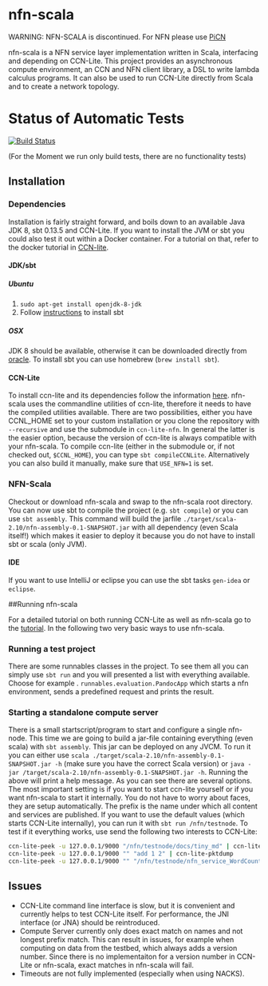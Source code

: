 # nfn-scala

WARNING: NFN-SCALA is discontinued. For NFN please use [PiCN](https://github.com/cn-uofbasel/PiCN) 


nfn-scala is a NFN service layer implementation written in Scala, interfacing and depending on CCN-Lite. 
This project provides an asynchronous compute environment, an CCN and NFN client library, a DSL to write lambda calculus programs. 
It can also be used to run CCN-Lite directly from Scala and to create a network topology.

# Status of Automatic Tests

[![Build Status](https://semaphoreci.com/api/v1/cn-unibas/nfn-scala/branches/master/badge.svg)](https://semaphoreci.com/cn-unibas/nfn-scala)

(For the Moment we run only build tests, there are no functionality tests)

## Installation

### Dependencies

Installation is fairly straight forward, and boils down to an available Java JDK 8, sbt 0.13.5 and CCN-Lite.
If you want to install the JVM or sbt you could also test it out within a Docker container.
For a tutorial on that, refer to the docker tutorial in [CCN-lite](https://github.com/cn-uofbasel/ccn-lite).

#### JDK/sbt

##### Ubuntu

1. `sudo apt-get install openjdk-8-jdk`
2. Follow [instructions](http://www.scala-sbt.org/0.13.5/docs/Getting-Started/Setup.html) to install sbt

##### OSX
JDK 8 should be available, otherwise it can be downloaded directly from [oracle](http://www.oracle.com/technetwork/java/javase/downloads/jdk7-downloads-1880260.html). 
To install sbt you can use homebrew (`brew install sbt`).

#### CCN-Lite

To install ccn-lite and its dependencies follow the information [here](https://github.com/cn-uofbasel/ccn-lite).
nfn-scala uses the commandline utilities of ccn-lite, therefore it needs to have the compiled utilities available.
There are two possibilities, either you have CCNL_HOME set to your custom installation or you clone the repository with `--recursive` and use the submodule in `ccn-lite-nfn`.
In general the latter is the easier option, because the version of ccn-lite is always compatible with your nfn-scala.
To compile ccn-lite (either in the submodule or, if not checked out, `$CCNL_HOME`), you can type `sbt compileCCNLite`.
Alternatively you can also build it manually, make sure that `USE_NFN=1` is set.

### NFN-Scala
Checkout or download nfn-scala and swap to the nfn-scala root directory. 
You can now use sbt to compile the project (e.g. `sbt compile`) or you can use `sbt assembly`.
This command will build the jarfile `./target/scala-2.10/nfn-assembly-0.1-SNAPSHOT.jar` with all dependency (even Scala itself!)
which makes it easier to deploy it because you do not have to install sbt or scala (only JVM).


#### IDE
If you want to use IntelliJ or eclipse you can use the sbt tasks `gen-idea` or `eclipse`.

##Running nfn-scala

For a detailed tutorial on both running CCN-Lite as well as nfn-scala go to the [tutorial](https://github.com/cn-uofbasel/ccn-lite/blob/master/tutorial/tutorial.md).
In the following two very basic ways to use nfn-scala.

### Running a test project
There are some runnables classes in the project. To see them all you can simply use `sbt run` and you will presented a list with everything available.
Choose for example . `runnables.evaluation.PandocApp` which starts a nfn environment, sends a predefined request and prints the result.

### Starting a standalone compute server
There is a small startscript/program to start and configure a single nfn-node.
This time we are going to build a jar-file containing everything (even scala) with `sbt assembly`. This jar can be deployed on any JVCM.
To run it you can either use `scala ./target/scala-2.10/nfn-assembly-0.1-SNAPSHOT.jar -h` (make sure you have the correct Scala version) or `java -jar /target/scala-2.10/nfn-assembly-0.1-SNAPSHOT.jar -h`.
Running the above will print a help message. As you can see there are several options. The most important setting is if you want to start ccn-lite yourself or if you want nfn-scala to start it internally.
You do not have to worry about faces, they are setup automatically.
The prefix is the name under which all content and services are published.
If you want to use the default values (which starts CCN-Lite internally), you can run it with `sbt run /nfn/testnode`.
To test if it everything works, use send the following two interests to CCN-Lite:
```bash
ccn-lite-peek -u 127.0.0.1/9000 "/nfn/testnode/docs/tiny_md" | ccn-lite-pktdump
ccn-lite-peek -u 127.0.0.1/9000 "" "add 1 2" | ccn-lite-pktdump
ccn-lite-peek -u 127.0.0.1/9000 "" "/nfn/testnode/nfn_service_WordCount 'this string contains 5 words'" | ccn-lite-pktdump
```
<!---
## Visualization
To replay and visualize the most recently run NFN program, change to the directory `./omnetreplay`. 
An installation of [OMNeT++](http://www.omnetpp.org) is required (we used Version 4.4.1, but other versions should work as well). 
Now you should be able to run the `make.sh` script which compiles and runs everything. 
From then on the simulation can be directly started with `./omentreplay`.
-->

## Issues
- CCN-Lite command line interface is slow, but it is convenient and currently helps to test CCN-Lite itself. For performance, the JNI interface (or JNA) should be reintroduced.
- Compute Server currently only does exact match on names and not longest prefix match. 
This can result in issues, for example when computing on data from the testbed, which always adds a version number. 
Since there is no implementaiton for a version number in CCN-Lite or nfn-scala, exact matches in nfn-scala will fail.
- Timeouts are not fully implemented (especially when using NACKS).
